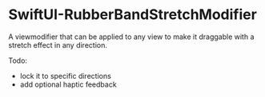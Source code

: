 # SwiftUI-RubberBandStretchModifier

A viewmodifier that can be applied to any view to make it draggable with a stretch effect in any direction.

Todo:
- lock it to specific directions
- add optional haptic feedback
